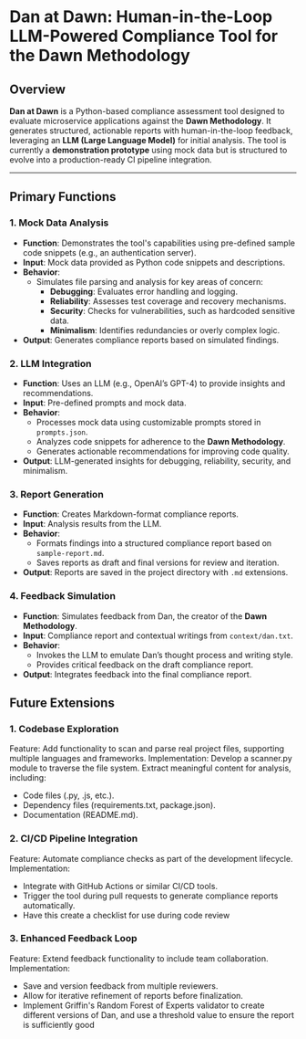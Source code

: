 # **Dan at Dawn: Human-in-the-Loop LLM-Powered Compliance Tool for the Dawn Methodology**

## **Overview**

**Dan at Dawn** is a Python-based compliance assessment tool designed to evaluate microservice applications against the **Dawn Methodology**. It generates structured, actionable reports with human-in-the-loop feedback, leveraging an **LLM (Large Language Model)** for initial analysis. The tool is currently a **demonstration prototype** using mock data but is structured to evolve into a production-ready CI pipeline integration.

---

## **Primary Functions**

### **1. Mock Data Analysis**

- **Function**: Demonstrates the tool's capabilities using pre-defined sample code snippets (e.g., an authentication server).
- **Input**: Mock data provided as Python code snippets and descriptions.
- **Behavior**:
  - Simulates file parsing and analysis for key areas of concern:
    - **Debugging**: Evaluates error handling and logging.
    - **Reliability**: Assesses test coverage and recovery mechanisms.
    - **Security**: Checks for vulnerabilities, such as hardcoded sensitive data.
    - **Minimalism**: Identifies redundancies or overly complex logic.
- **Output**: Generates compliance reports based on simulated findings.

### **2. LLM Integration**

- **Function**: Uses an LLM (e.g., OpenAI’s GPT-4) to provide insights and recommendations.
- **Input**: Pre-defined prompts and mock data.
- **Behavior**:
  - Processes mock data using customizable prompts stored in `prompts.json`.
  - Analyzes code snippets for adherence to the **Dawn Methodology**.
  - Generates actionable recommendations for improving code quality.
- **Output**: LLM-generated insights for debugging, reliability, security, and minimalism.

### **3. Report Generation**

- **Function**: Creates Markdown-format compliance reports.
- **Input**: Analysis results from the LLM.
- **Behavior**:
  - Formats findings into a structured compliance report based on `sample-report.md`.
  - Saves reports as draft and final versions for review and iteration.
- **Output**: Reports are saved in the project directory with `.md` extensions.

### **4. Feedback Simulation**

- **Function**: Simulates feedback from Dan, the creator of the **Dawn Methodology**.
- **Input**: Compliance report and contextual writings from `context/dan.txt`.
- **Behavior**:
  - Invokes the LLM to emulate Dan’s thought process and writing style.
  - Provides critical feedback on the draft compliance report.
- **Output**: Integrates feedback into the final compliance report.

## **Future Extensions**

### 1. Codebase Exploration

Feature: Add functionality to scan and parse real project files, supporting multiple languages and frameworks.
Implementation:
Develop a scanner.py module to traverse the file system.
Extract meaningful content for analysis, including:

- Code files (.py, .js, etc.).
- Dependency files (requirements.txt, package.json).
- Documentation (README.md).

### 2. CI/CD Pipeline Integration

Feature: Automate compliance checks as part of the development lifecycle.
Implementation:

- Integrate with GitHub Actions or similar CI/CD tools.
- Trigger the tool during pull requests to generate compliance reports automatically.
- Have this create a checklist for use during code review

### 3. Enhanced Feedback Loop

Feature: Extend feedback functionality to include team collaboration.
Implementation:

- Save and version feedback from multiple reviewers.
- Allow for iterative refinement of reports before finalization.
- Implement Griffin's Random Forest of Experts validator to create different versions of Dan, and use a threshold value to ensure the report is sufficiently good
